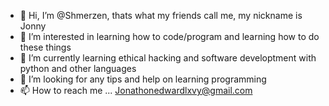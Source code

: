 - 👋 Hi, I’m @Shmerzen, thats what my friends call me, my nickname is Jonny 
- 👀 I’m interested in learning how to code/program and learning how to do these things
- 🌱 I’m currently learning ethical hacking and software developtment with python and other languages
- 💞️ I’m looking for any tips and help on learning programming
- 📫 How to reach me ... Jonathonedwardlxvy@gmail.com 

<!---
Shmerzen/Shmerzen is a ✨ special ✨ repository because its `README.md` (this file) appears on your GitHub profile.
You can click the Preview link to take a look at your changes.
--->
